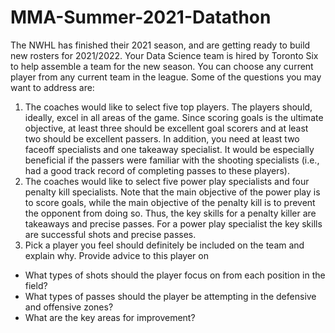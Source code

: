 # MMA-Summer-2021-Datathon

The NWHL has finished their 2021 season, and are getting ready to build new rosters for 2021/2022.  Your Data Science team is hired by Toronto Six to help assemble a team for the new season.  You can choose any current player from any current team in the league. Some of the questions you may want to address are: 

1. The coaches would like to select five top players.  The players should, ideally, excel in all areas of the game.  Since scoring goals is the ultimate objective, at least three should be excellent goal scorers and at least two should be excellent passers.  In addition, you need at least two faceoff specialists and one takeaway specialist.  It would be especially beneficial if the passers were familiar with the shooting specialists (i.e., had a good track record of completing passes to these players). 
2. The coaches would like to select five power play specialists and four penalty kill specialists.  Note that the main objective of the power play is to score goals, while the main objective of the penalty kill is to prevent the opponent from doing so.  Thus, the key skills for a penalty killer are takeaways and precise passes.  For a power play specialist the key skills are successful shots and precise passes.
3. Pick a player you feel should definitely be included on the team and explain why. Provide advice to this player on
 - What types of shots should the player focus on from each position in the field? 
 - What types of passes should the player be attempting in the defensive and offensive zones?
 - What are the key areas for improvement?
